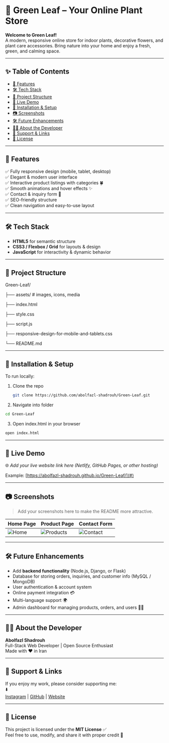 # 🌿 Green Leaf – Your Online Plant Store

**Welcome to Green Leaf!**  
A modern, responsive online store for indoor plants, decorative flowers, and plant care accessories. Bring nature into your home and enjoy a fresh, green, and calming space.

---

## ✨ Table of Contents

- [🎯 Features](#-features)  
- [🛠️ Tech Stack](#️️-tech-stack)  
- [📁 Project Structure](#-project-structure)  
- [🚀 Live Demo](#-live-demo)  
- [🔧 Installation & Setup](#-installation--setup)  
- [📷 Screenshots](#-screenshots)  
- [🛠 Future Enhancements](#-future-enhancements)  
- [🧑‍💻 About the Developer](#-about-the-developer)  
- [🔗 Support & Links](#-support--links)  
- [📜 License](#-license)

---

## 🎯 Features

✅ Fully responsive design (mobile, tablet, desktop)  
✅ Elegant & modern user interface  
✅ Interactive product listings with categories 🍀  
✅ Smooth animations and hover effects ✨  
✅ Contact & inquiry form 📝  
✅ SEO-friendly structure  
✅ Clean navigation and easy-to-use layout  

---

## 🛠️ Tech Stack

- **HTML5** for semantic structure  
- **CSS3 / Flexbox / Grid** for layouts & design  
- **JavaScript** for interactivity & dynamic behavior  

---

## 📁 Project Structure

Green-Leaf/

├── assets/ # images, icons, media

├── index.html

├── style.css

├── script.js

├── responsive-design-for-mobile-and-tablets.css

└── README.md

---

## 🔧 Installation & Setup

To run locally:

1. Clone the repo  
   ```bash
   git clone https://github.com/abolfazl-shadrouh/Green-Leaf.git

2. Navigate into folder
  ```bash
  cd Green-Leaf
```
3. Open index.html in your browser
  ```bash
  open index.html
```

---

## 🚀 Live Demo

🌐 *Add your live website link here (Netlify, GitHub Pages, or other hosting)*  

Example: [https://abolfazl-shadrouh.github.io/Green-Leaf/](#)

---

## 📷 Screenshots

> Add your screenshots here to make the README more attractive.

| Home Page | Product Page | Contact Form |
|-----------|--------------|--------------|
| ![Home](assets/screenshots/home.png) | ![Products](assets/screenshots/products.png) | ![Contact](assets/screenshots/contact.png) |

---

## 🛠 Future Enhancements

- Add **backend functionality** (Node.js, Django, or Flask)  
- Database for storing orders, inquiries, and customer info (MySQL / MongoDB)  
- User authentication & account system  
- Online payment integration 💳  
- Multi-language support 🌍  
- Admin dashboard for managing products, orders, and users 👨‍💼  

---

## 🧑‍💻 About the Developer

**Abolfazl Shadrouh**  
Full-Stack Web Developer | Open Source Enthusiast  
Made with ❤️ in Iran

---

## 🔗 Support & Links

If you enjoy my work, please consider supporting me:  
⬇️  
[Instagram](https://www.instagram.com/abolfazl_shadrouh) | [GitHub](https://github.com/abolfazl-shadrouh) | [Website](https://www.shadrouh.ir)

---

## 📜 License

This project is licensed under the **MIT License** ✅  
Feel free to use, modify, and share it with proper credit 🙌
